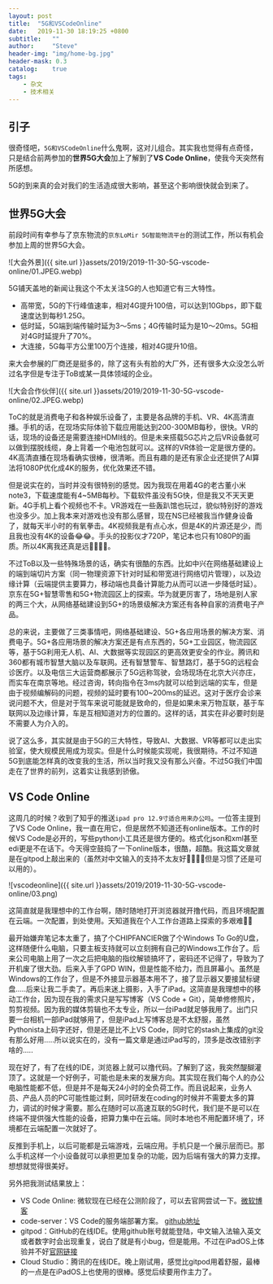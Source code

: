 ```yaml
---
layout: post
title:  "5G和VSCodeOnline"
date:   2019-11-30 18:19:25 +0800
subtitle:   ""
author:     "Steve"
header-img: "img/home-bg.jpg"
header-mask: 0.3
catalog:    true
tags:
    - 杂文
    - 技术相关
---
```


## 引子

很奇怪吧，`5G和VSCodeOnline`什么鬼啊，这对儿组合。其实我也觉得有点奇怪，只是结合前两参加的**世界5G大会**加上了解到了**VS Code Online**，使我今天突然有所感想。

5G的到来真的会对我们的生活造成很大影响，甚至这个影响很快就会到来了。

## 世界5G大会

前段时间有幸参与了京东物流的`京东LoMir 5G智能物流平台`的测试工作，所以有机会参加上周的世界5G大会。

![大会外景]({{ site.url }}assets/2019/2019-11-30-5G-vscode-online/01.JPEG.webp)

5G铺天盖地的新闻让我这个不太关注5G的人也知道它有三大特性。

- 高带宽，5G的下行峰值速率，相对4G提升100倍，可以达到10Gbps，即下载速度达到每秒1.25G。
- 低时延，5G端到端传输时延为3～5ms；4G传输时延为是10～20ms。5G相对4G时延提升了70%。
- 大连接，5G每平方公里100万个连接，相对4G提升10倍。

来大会参展的厂商还是挺多的，除了这有头有脸的大厂外，还有很多大众没怎么听过名字但是专注于ToB或某一具体领域的企业。

![大会合作伙伴]({{ site.url }}assets/2019/2019-11-30-5G-vscode-online/02.JPEG.webp)

ToC的就是消费电子和各种娱乐设备了，主要是各品牌的手机、VR、4K高清直播。手机的话，在现场实际体验下载应用能达到200-300MB每秒，很快。VR的话，现场的设备还是需要连接HDMI线的。但是未来搭载5G芯片之后VR设备就可以做到摆脱线缆，身上背着一个电池包就可以。这样的VR体验一定是很方便的。4K高清直播在现场看确实很棒，很清晰。而且有趣的是还有家企业还提供了AI算法将1080P优化成4K的服务，优化效果还不错。

但是说实在的，当时并没有很特别的感觉。因为我现在用着4G的老古董小米note3，下载速度能有4~5MB每秒。下载软件虽没有5G快，但是我又不天天更新。4G手机上看个视频也不卡。VR游戏在一些轰趴馆也玩过，貌似特别好的游戏也没多少。加上我本来对游戏也没有那么感冒，现在NS已经被我当作健身设备了，就每天半小时的有氧拳击。4K视频我是有点心水，但是4K的片源还是少，而且我也没有4K的设备😂😂。手头的投影仪才720P，笔记本也只有1080P的画质。所以4K离我还真是远🤦‍♂️🤦‍♂️。

不过ToB以及一些特殊场景的话，确实有很酷的东西。比如中兴在网络基础建设上的端到端切片方案（同一物理资源下针对时延和带宽进行网络切片管理），以及边缘计算（云端提供主要算力，移动端也具备计算能力从而可以进一步降低时延）。京东在5G+智慧零售和5G+物流园区上的探索。华为就更厉害了，场地是别人家的两三个大，从网络基础建设到5G+的场景级解决方案还有各种自家的消费电子产品。

总的来说，主要做了三类事情吧，网络基础建设、5G+各应用场景的解决方案、消费电子。5G+各应用场景的解决方案还是有点东西的，5G+工业园区，物流园区等，基于5G利用无人机、AI、大数据等实现园区的更高效更安全的作业。腾讯和360都有城市智慧大脑以及车联网。还有智慧警车、智慧路灯，基于5G的远程会诊医疗。以及电信三大运营商都展示了5G远称驾驶，会场现场在北京大兴亦庄，而实车在南京等地。经过咨询，转向指令在3ms内就可以给到远端的实车，但是由于视频编解码的问题，视频的延时要有100~200ms的延迟。这对于医疗会诊来说问题不大，但是对于驾车来说可能就是致命的，但是如果未来万物互联，基于车联网以及边缘计算，车是互相知道对方的位置的。这样的话，其实在非必要时刻是不需要人为介入的。

说了这么多，其实就是由于5G的三大特性，导致AI、大数据、VR等都可以走出实验室，使大规模民用成为现实。但是什么时候能实现呢，我很期待。不过不知道5G到底能怎样真的改变我的生活，所以当时我又没有那么兴奋。不过5G我们中国走在了世界的前列，这着实让我感到骄傲。

## VS Code Online

这周几的时候？收到了知乎的推送`ipad pro 12.9寸适合用来办公吗`。一位答主提到了VS Code Online，我一直在用它，但是居然不知道还有online版本。工作的时候VS Code是必开的，写些python小工具还是很方便的。格式化json和xml甚至edi更是不在话下。今天得空鼓捣了一下online版本，很酷，超酷。我这篇文章就是在gitpod上敲出来的（虽然对中文输入的支持不太友好🤷‍♂️🤷‍♂️但是习惯了还是可以用的）。

![vscodeonline]({{ site.url }}assets/2019/2019-11-30-5G-vscode-online/03.png)

这简直就是我理想中的工作台啊，随时随地打开浏览器就开撸代码，而且环境配置在云端。一次配置，到处使用。天知道我在个人工作台道路上探索的多艰难🤣🤣

最开始嫌弃笔记本太重了，搞了个CHIPFANCIER做了个Windows To Go的U盘，这样随便什么电脑，只要主板支持就可以立刻拥有自己的Windows工作台了。后来公司电脑上用了一次之后把电脑的指纹解锁搞坏了，密码还不记得了，导致为了开机废了很大劲。后来入手了GPD WIN，但是性能不给力，而且屏幕小。虽然是Windows的工作台了，但是不外接显示器基本用不了，接了显示器又要接鼠标键盘.....后来让我二手卖了。再后来迷上摄影，入手了iPad。这简直是我理想中的移动工作台，因为现在我的需求只是写写博客（VS Code + Git），简单修修照片，剪剪视频。因为我的媒体剪辑也不太专业，所以一台iPad就足够我用了。出门只要一台相机一部iPad就够用了，但是iPad上写博客总是不太舒服，虽然Pythonista上码字还好，但是还是比不上VS Code，同时它的stash上集成的git没有那么好用.....所以说实在的，没有一篇文章是通过iPad写的，顶多是改改错别字啥的.....

现在好了，有了在线的IDE，浏览器上就可以撸代码。了解到了这，我突然醍醐灌顶了。这就是一个好例子，可能也是未来的发展方向。其实现在我们每个人的办公电脑性能都不低，但是并不是每天24小时的全负荷工作。而且说起来，业务人员、产品人员的PC可能性能过剩，同时研发在coding的时候并不需要太多的算力，调试的时候才需要。那么在随时可以高速互联的5G时代，我们是不是可以在终端不提供强大性能的设备，把算力集中在云端。同时本地也不用配置环境了，环境都在云端配置一次就好了。

反推到手机上，以后可能都是云端游戏，云端应用。手机只是一个展示层而已。那么手机这样一个小设备就可以承担更加复杂的功能，因为后端有强大的算力支撑。想想就觉得很美好。

另外把我测试结果放上：

- VS Code Online: 微软现在已经在公测阶段了，可以去官网尝试一下。[微软博客](https://devblogs.microsoft.com/visualstudio/announcing-visual-studio-online-public-preview/)
- code-server：VS Code的服务端部署方案。 [github地址](https://github.com/cdr/code-server)
- gitpod：GitHub的在线IDE。使用github账号就能登陆，中文输入法输入英文或者数字时会出现重复，说白了就是有小bug，但是能用。不过在iPadOS上体验并不好[官网链接](https://www.gitpod.io/)
- Cloud Studio：腾讯的在线IDE。晚上刚试用，感觉比gitpod用着舒服，最棒的一点是在iPadOS上也使用的很棒。感觉后续要用作主力了。